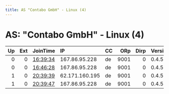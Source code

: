 ```yaml
---
title: AS "Contabo GmbH" - Linux (4)
---
```


# AS: "Contabo GmbH" - Linux (4)

|   Up |   Ext | JoinTime                                                                                            | IP             | CC   |   ORp |   Dirp | Version   | Contact                   | Nickname            |   eFamMembers |
|-----:|------:|:----------------------------------------------------------------------------------------------------|:---------------|:-----|------:|-------:|:----------|:--------------------------|:--------------------|--------------:|
|    0 |     0 | [16:39:34](https://metrics.torproject.org/rs.html#details/7B996FA86A3302617D216A9F926AAA066305A52B) | 167.86.95.228  | de   |  9001 |      0 | 0.4.5.9   | tor@vmi622278.contaboserv | taiwanIndependenceB |             1 |
|    0 |     0 | [16:46:28](https://metrics.torproject.org/rs.html#details/E8AF094BD75916F10EE69B2575DB5B62DDCC0BD7) | 167.86.95.228  | de   |  9001 |      0 | 0.4.5.9   | tor@vmi622278.contaboserv | taiwanIndependenceB |             1 |
|    1 |     0 | [20:39:39](https://metrics.torproject.org/rs.html#details/FEF57A9A740D9487D7C309D6E6B536DAF067D8E7) | 62.171.160.195 | de   |  9001 |      0 | 0.4.5.9   | tor@vmi572950.contaboserv | taiwanIndependenceA |             3 |
|    1 |     0 | [20:39:47](https://metrics.torproject.org/rs.html#details/9E2EB23020935381820F238525AFCB944FFF2124) | 167.86.95.228  | de   |  9001 |      0 | 0.4.5.9   | tor@vmi622278.contaboserv | taiwanIndependenceB |             3 |
